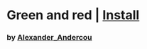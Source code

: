 # Green and red | [Install](https://raw.githubusercontent.com/InfiniteCraftCommunity/userscripts/master/userscripts/GreenRedTextColoring/index.user.js)

### by [Alexander_Andercou](https://github.com/24sanduAlexandru)
